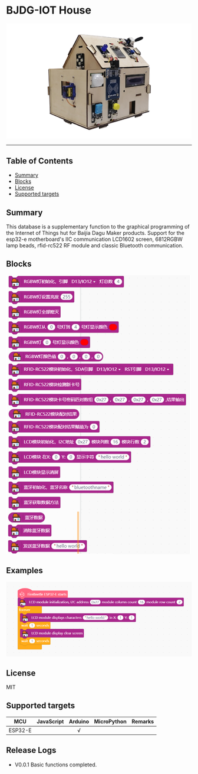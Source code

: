 # BJDG-IOT House


![](./arduinoC/_images/featured.png)

---------------------------------------------------------

## Table of Contents

* [Summary](#summary)
* [Blocks](#blocks)
* [License](#license)
* [Supported targets](#Supportedtargets)


## Summary

This database is a supplementary function to the graphical programming of the Internet of Things hut for Baijia Dagu Maker products.
Support for the esp32-e motherboard's IIC communication LCD1602 screen, 6812RGBW lamp beads, rfid-rc522 RF module and classic Bluetooth communication.

## Blocks

![](./arduinoC/_images/blocks.png)



## Examples

![](./arduinoC/_images/example.png)

## License

MIT

## Supported targets

MCU                | JavaScript    | Arduino   | MicroPython    | Remarks
------------------ | :----------: | :----------: | :---------: | -----
ESP32-E        |             |       √       |             | 


## Release Logs
* V0.0.1  Basic functions completed.

